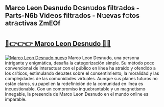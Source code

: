 ## Marco Leon Desnudo D𝚎sn𝚞dos filtr𝚊dos - Parts-N6b Vid𝚎os filtr𝚊dos - N𝚞evas f𝚘tos atr𝚊ctivas ZmEOf

# <h2><a href="http://mb5rdr.tromn.icu/?c=Marco+Leon+Desnudo">🔗👉👉👉 Marco Leon Desnudo 🔗🔗</a></h2>

[![Marco Leon Desnudo nuevo](https://i.imgur.com/pEAQMta.gif)](http://mb5rdr.tromn.icu/?c=Marco+Leon+Desnudo)
Marco Leon Desnudo, una persona intrigante y enigmática, desafía la categorización simple. Su método poco convencional de interactuar con el público en línea ha atraído y ofendido a los críticos, estimulando debates sobre el consentimiento, la moralidad y las complejidades de las comunidades virtuales. Aunque sus planes futuros no están claros, su papel en la redefinición de la comunidad en línea es incuestionable. Con un compromiso inquebrantable y un magnetismo innegable, la presencia de Marco Leon Desnudo en el mundo online es imparable.

